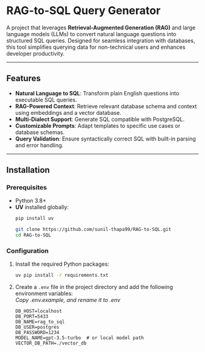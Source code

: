 # RAG-to-SQL Query Generator

A project that leverages **Retrieval-Augmented Generation (RAG)** and large language models (LLMs) to convert natural language questions into structured SQL queries. Designed for seamless integration with databases, this tool simplifies querying data for non-technical users and enhances developer productivity.

---

## Features
- **Natural Language to SQL**: Transform plain English questions into executable SQL queries.
- **RAG-Powered Context**: Retrieve relevant database schema and context using embeddings and a vector database.
- **Multi-Dialect Support**: Generate SQL compatible with PostgreSQL.
- **Customizable Prompts**: Adapt templates to specific use cases or database schemas.
- **Query Validation**: Ensure syntactically correct SQL with built-in parsing and error handling.

---

## Installation

### Prerequisites
- Python 3.8+
- **UV** installed globally:
  ```bash
  pip install uv
  
  git clone https://github.com/sunil-thapa99/RAG-to-SQL.git
  cd RAG-to-SQL
  ```

### Configuration

1. Install the required Python packages:

   ```bash
   uv pip install -r requirements.txt
   ```

2. Create a `.env` file in the project directory and add the following environment variables:\
<em>Copy .env.example, and rename it to .env</em>
   ```plaintext
   DB_HOST=localhost
   DB_PORT=5433
   DB_NAME=rag_to_sql
   DB_USER=postgres
   DB_PASSWORD=1234
   MODEL_NAME=gpt-3.5-turbo  # or local model path
   VECTOR_DB_PATH=./vector_db
   ```


